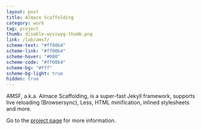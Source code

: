 ```yaml
---
layout: post
title: Almace Scaffolding
category: work
tag: project
thumb: disable-wysiwyg-thumb.png
link: /lab/amsf/
scheme-text: "#ff00b4"
scheme-link: "#ff00b4"
scheme-hover: "#000"
scheme-code: "#ff00b4"
scheme-bg: "#fff"
scheme-bg-light: true
hidden: true
---
```


AMSF, a.k.a. Almace Scaffolding, is a super-fast Jekyll framework, supports live reloading (Browsersync), Less, HTML minification, inlined stylesheets and more.

Go to the [project page](/lab/amsf/) for more information.
